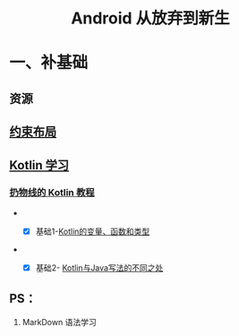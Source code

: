  <h1 align="center">Android 从放弃到新生</h1>
 
# 一、补基础
##  资源  
##  [约束布局](https://www.jianshu.com/p/17ec9bd6ca8a)   
##  [Kotlin 学习](https://www.kotlincn.net/docs/reference/basic-syntax.html)

### [扔物线的 Kotlin 教程](https://kaixue.io/tag/kotlin-basic/)  
* -  [x] 基础1-[Kotlin的变量、函数和类型](https://kaixue.io/kotlin-basic-1/)


* -  [x] 基础2- [Kotlin与Java写法的不同之处](https://kaixue.io/kotlin-basic-2/)


## PS：
 1. MarkDown 语法学习
 
 

